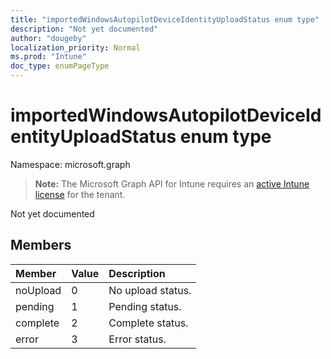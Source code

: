 ```yaml
---
title: "importedWindowsAutopilotDeviceIdentityUploadStatus enum type"
description: "Not yet documented"
author: "dougeby"
localization_priority: Normal
ms.prod: "Intune"
doc_type: enumPageType
---
```


# importedWindowsAutopilotDeviceIdentityUploadStatus enum type

Namespace: microsoft.graph

> **Note:** The Microsoft Graph API for Intune requires an [active Intune license](https://go.microsoft.com/fwlink/?linkid=839381) for the tenant.

Not yet documented

## Members
|Member|Value|Description|
|:---|:---|:---|
|noUpload|0|No upload status.|
|pending|1|Pending status.|
|complete|2|Complete status.|
|error|3|Error status.|




